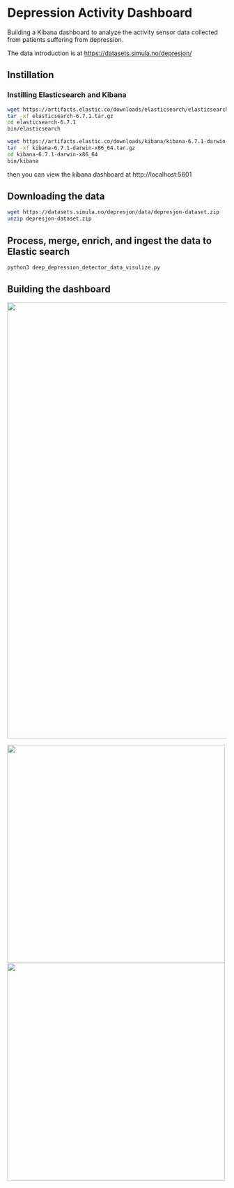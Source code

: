 # Depression Activity Dashboard

Building a Kibana dashboard to analyze the activity sensor data collected from patients suffering from depression. 

The data introduction is at https://datasets.simula.no/depresjon/

## Instillation 

### Instilling Elasticsearch and Kibana

```bash
wget https://artifacts.elastic.co/downloads/elasticsearch/elasticsearch-6.7.1.tar.gz
tar -xf elasticsearch-6.7.1.tar.gz
cd elasticsearch-6.7.1
bin/elasticsearch
```

```bash
wget https://artifacts.elastic.co/downloads/kibana/kibana-6.7.1-darwin-x86_64.tar.gz
tar -xf kibana-6.7.1-darwin-x86_64.tar.gz
cd kibana-6.7.1-darwin-x86_64
bin/kibana
```

then you can view the kibana dashboard at http://localhost:5601

## Downloading the data

```bash
wget https://datasets.simula.no/depresjon/data/depresjon-dataset.zip
unzip depresjon-dataset.zip
```

## Process, merge, enrich, and ingest the data to Elastic search 

```bash
python3 deep_depression_detector_data_visulize.py
```

## Building the dashboard

<img src="https://raw.githubusercontent.com/gaoyuanliang/deep_depression_detector/master/ezgif-2-9ca41a12826a.gif" width="1000">

<img src="https://raw.githubusercontent.com/gaoyuanliang/deep_depression_detector/master/screencapture-localhost-5601-app-kibana-2020-08-31-21_42_09.png" width="500"> <img src="https://raw.githubusercontent.com/gaoyuanliang/deep_depression_detector/master/screencapture-localhost-5601-app-kibana-2020-08-31-21_43_31.png" width="500">
